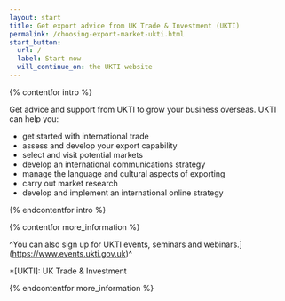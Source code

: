 ```yaml
---
layout: start
title: Get export advice from UK Trade & Investment (UKTI)
permalink: /choosing-export-market-ukti.html
start_button:
  url: /
  label: Start now
  will_continue_on: the UKTI website
---
```

{% contentfor intro %}

Get advice and support from UKTI to grow your business overseas. UKTI can help you:

- get started with international trade
- assess and develop your export capability 
- select and visit potential markets
- develop an international communications strategy
- manage the language and cultural aspects of exporting
- carry out market research 
- develop and implement an international online strategy

{% endcontentfor intro %}

{% contentfor more_information %}

^You can also sign up for UKTI events, seminars and webinars.](https://www.events.ukti.gov.uk)^

*[UKTI]: UK Trade & Investment

{% endcontentfor more_information %}



